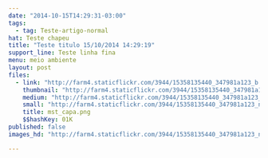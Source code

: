 ```yaml
---
date: "2014-10-15T14:29:31-03:00"
tags:
  - tag: Teste-artigo-normal
hat: Teste chapeu
title: "Teste titulo 15/10/2014 14:29:19"
support_line: Teste linha fina
menu: meio ambiente
layout: post
files:
  - link: "http://farm4.staticflickr.com/3944/15358135440_347981a123_b.jpg"
    thumbnail: "http://farm4.staticflickr.com/3944/15358135440_347981a123_t.jpg"
    medium: "http://farm4.staticflickr.com/3944/15358135440_347981a123_z.jpg"
    small: "http://farm4.staticflickr.com/3944/15358135440_347981a123_n.jpg"
    title: mst_capa.png
    $$hashKey: 01K
published: false
images_hd: "http://farm4.staticflickr.com/3944/15358135440_347981a123_n.jpg"

---
```

